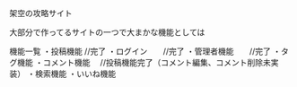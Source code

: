 架空の攻略サイト

大部分で作ってるサイトの一つで大まかな機能としては

機能一覧
・投稿機能     //完了
・ログイン　　//完了
・管理者機能　　//完了
・タグ機能
・コメント機能　 //投稿機能完了（コメント編集、コメント削除未実装）
・検索機能
・いいね機能


